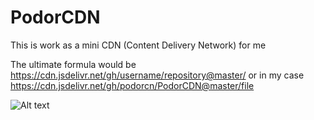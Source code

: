 # PodorCDN

This is work as a mini CDN (Content Delivery Network) for me

The ultimate formula would be
https://cdn.jsdelivr.net/gh/username/repository@master/
or in my case
https://cdn.jsdelivr.net/gh/podorcn/PodorCDN@master/file


![Alt text](https://cdn.jsdelivr.net/gh/podorcn/PodorCDN@master/mmexport1584258071917.jpg)
